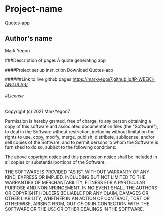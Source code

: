 # Project-name
Quotes-app

## Author's name
Mark Yegon

###Description of pages
A quote generating app

####Project set up insruction
Download Quotes-app

######Link to live github pages
https://markyegon7.github.io/IP-WEEK1-ANGULAR/

###### #License
Copyright (c) 2021 MarkYegon7

Permission is hereby granted, free of charge, to any person obtaining a copy of this software and associated documentation files (the "Software"), to deal in the Software without restriction, including without limitation the rights to use, copy, modify, merge, publish, distribute, sublicense, and/or sell copies of the Software, and to permit persons to whom the Software is furnished to do so, subject to the following conditions:

The above copyright notice and this permission notice shall be included in all copies or substantial portions of the Software.

THE SOFTWARE IS PROVIDED "AS IS", WITHOUT WARRANTY OF ANY KIND, EXPRESS OR IMPLIED, INCLUDING BUT NOT LIMITED TO THE WARRANTIES OF MERCHANTABILITY, FITNESS FOR A PARTICULAR PURPOSE AND NONINFRINGEMENT. IN NO EVENT SHALL THE AUTHORS OR COPYRIGHT HOLDERS BE LIABLE FOR ANY CLAIM, DAMAGES OR OTHER LIABILITY, WHETHER IN AN ACTION OF CONTRACT, TORT OR OTHERWISE, ARISING FROM, OUT OF OR IN CONNECTION WITH THE SOFTWARE OR THE USE OR OTHER DEALINGS IN THE SOFTWARE.
